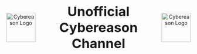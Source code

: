 <div style="display: flex; justify-content: center; align-items: center; text-align: center; height: 100vh;">
  <img src="https://www.cybereason.com/hubfs/Cybereason%20Logos/Cybereason%20Logo-1.png" alt="Cybereason Logo" width="80">
  <h1 style="margin: 0 20px; font-size: 36px; font-weight: bold;">Unofficial Cybereason Channel</h1>
  <img src="https://www.cybereason.com/hubfs/Cybereason%20Logos/Cybereason%20Logo-1.png" alt="Cybereason Logo" width="80">
</div>



Welcome to the **Unofficial Cybereason GitHub Repository**, a personal initiative by a Cybereason Solution Engineer (SE) to assist customers and prospects with resources, scripts, and tools for maximizing their experience with the Cybereason Defense Platform.

---

## **Purpose**

This repository serves as an unofficial support channel for:
- Sharing helpful scripts and configurations.
- Providing best practices for deployment and management.
- Guiding customers and prospects through technical challenges.

> **Disclaimer:**  
> This repository is maintained independently and is not an official Cybereason channel. For official documentation and support, please visit the [Cybereason website](https://www.nest.cybereason.com) or contact your Cybereason representative.

---

## **What's Inside?**

### 🔧 **Scripts**
- Installation automation (e.g., certificate installation, OS updates).
- API integration examples (e.g., retrieving policies, downloading logs).

### 📖 **Guides**
- Step-by-step installation and upgrade instructions.
- Configuration best practices for Cybereason components.

### 🛠️ **Tools**
- Sample configurations for advanced features (e.g., Device Control, EDR sandboxing).

## **Contributing**

Contributions are welcome! If you'd like to improve the repository:

1. **Fork** the repository.
2. **Make your changes.**
3. **Submit a pull request** with a description of your updates.

---

## **Contact**

If you have questions or need additional help:

- **Email:** [or.cohen@cybereason.com](mailto:or.cohen@cybereason.com)
- **LinkedIn:** [OrSCohen](https://www.linkedin.com/in/orscohen/)

---

## **Acknowledgments**

Special thanks to all Cybereason customers and prospects for their trust and collaboration.  
Together, we secure the future.

